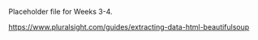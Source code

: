 Placeholder file for Weeks 3-4.

https://www.pluralsight.com/guides/extracting-data-html-beautifulsoup

